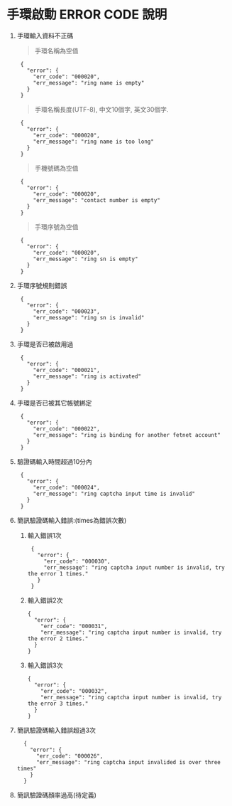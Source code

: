 手環啟動 ERROR CODE 說明
==

1. 手環輸入資料不正碼

    > 手環名稱為空值

        {
          "error": {
            "err_code": "000020",
            "err_message": "ring name is empty"
          }
        }

    > 手環名稱長度(UTF-8), 中文10個字, 英文30個字. 

        {
          "error": {
            "err_code": "000020",
            "err_message": "ring name is too long"
          }
        }
        
    > 手機號碼為空值

        {
          "error": {
            "err_code": "000020",
            "err_message": "contact number is empty"
          }
        }
        
    > 手環序號為空值

        {
          "error": {
            "err_code": "000020",
            "err_message": "ring sn is empty"
          }
        }
    
2. 手環序號規則錯誤

        {
          "error": {
            "err_code": "000023",
            "err_message": "ring sn is invalid"
          }
        }

3. 手環是否已被啟用過

        {
          "error": {
            "err_code": "000021",
            "err_message": "ring is activated"
          }
        }

4. 手環是否已被其它帳號綁定

        {
          "error": {
            "err_code": "000022",
            "err_message": "ring is binding for another fetnet account"
          }
        }

5. 驗證碼輸入時間超過10分內

        {
          "error": {
            "err_code": "000024",
            "err_message": "ring captcha input time is invalid"
          }
        }
        
6. 簡訊驗證碼輸入錯誤:(times為錯誤次數)
         
    1. 輸入錯誤1次
    
            {
              "error": {
                "err_code": "000030",
                "err_message": "ring captcha input number is invalid, try the error 1 times."
              }
            }
    
    2.  輸入錯誤2次
    
            {
              "error": {
                "err_code": "000031",
                "err_message": "ring captcha input number is invalid, try the error 2 times."
              }
            }
    
    
    3.  輸入錯誤3次
    
            {
              "error": {
                "err_code": "000032",
                "err_message": "ring captcha input number is invalid, try the error 3 times."
              }
            }
    

7. 簡訊驗證碼輸入錯誤超過3次

         {
           "error": {
             "err_code": "000026",
             "err_message": "ring captcha input invalided is over three times"
           }
         }



7. 簡訊驗證碼顏率過高(待定義)
